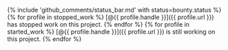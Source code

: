 {% include 'github_comments/status_bar.md' with status=bounty.status %}
{% for profile in stopped_work %} 
[@{{ profile.handle }}]({{ profile.url }}) has stopped work on this project.
{% endfor %}
{% for profile in started_work %} 
[@{{ profile.handle }}]({{ profile.url }}) is still working on this project.
{% endfor %}
